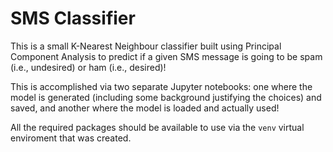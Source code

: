 # SMS Classifier
This is a small K-Nearest Neighbour classifier built using Principal Component Analysis to predict if a given SMS message is going to be spam (i.e., undesired) or ham (i.e., desired)!

This is accomplished via two separate Jupyter notebooks: one where the model is generated (including some background justifying the choices) and saved, and another where the model is loaded and actually used!

All the required packages should be available to use via the `venv` virtual enviroment that was created.